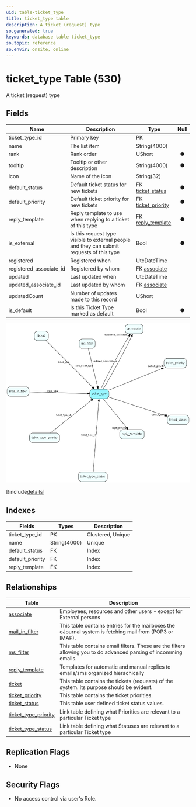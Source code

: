 ```yaml
---
uid: table-ticket_type
title: ticket_type table
description: A ticket (request) type
so.generated: true
keywords: database table ticket_type
so.topic: reference
so.envir: onsite, online
---
```


# ticket\_type Table (530)

A ticket (request) type

## Fields

| Name | Description | Type | Null |
|------|-------------|------|:----:|
|ticket\_type\_id|Primary key|PK| |
|name|The list item|String(4000)| |
|rank|Rank order|UShort|&#x25CF;|
|tooltip|Tooltip or other description|String(4000)|&#x25CF;|
|icon|Name of the icon|String(32)| |
|default\_status|Default ticket status for new tickets|FK [ticket_status](ticket-status.md)|&#x25CF;|
|default\_priority|Default ticket priority for new tickets|FK [ticket_priority](ticket-priority.md)|&#x25CF;|
|reply\_template|Reply template to use when replying to a ticket of this type|FK [reply_template](reply-template.md)|&#x25CF;|
|is\_external|Is this request type visible to external people and they can submit requests of this type|Bool|&#x25CF;|
|registered|Registered when|UtcDateTime| |
|registered\_associate\_id|Registered by whom|FK [associate](associate.md)| |
|updated|Last updated when|UtcDateTime| |
|updated\_associate\_id|Last updated by whom|FK [associate](associate.md)| |
|updatedCount|Number of updates made to this record|UShort| |
|is\_default|Is this Ticket Type marked as default|Bool|&#x25CF;|


![ticket_type table relationship diagram](./media/ticket_type.png)

[!include[details](./includes/ticket-type.md)]

## Indexes

| Fields | Types | Description |
|--------|-------|-------------|
|ticket\_type\_id |PK |Clustered, Unique |
|name |String(4000) |Unique |
|default\_status |FK |Index |
|default\_priority |FK |Index |
|reply\_template |FK |Index |

## Relationships

| Table|  Description |
|------|-------------|
|[associate](associate.md)  |Employees, resources and other users - except for External persons |
|[mail\_in\_filter](mail-in-filter.md)  |This table contains entries for the mailboxes the eJournal system is fetching mail from (POP3 or IMAP). |
|[ms\_filter](ms-filter.md)  |This table contains email filters. These are the filters allowing you to do advanced parsing of incomming emails. |
|[reply\_template](reply-template.md)  |Templates for automatic and manual replies to emails/sms organized hierachically |
|[ticket](ticket.md)  |This table contains the tickets (requests) of the system. Its purpose should be evident. |
|[ticket\_priority](ticket-priority.md)  |This table contains the ticket priorities. |
|[ticket\_status](ticket-status.md)  |This table user defined ticket status values. |
|[ticket\_type\_priority](ticket-type-priority.md)  |Link table defining what Priorities are relevant to a particular Ticket type |
|[ticket\_type\_status](ticket-type-status.md)  |Link table defining what Statuses are relevant to a particular Ticket type |


## Replication Flags

* None

## Security Flags

* No access control via user's Role.

